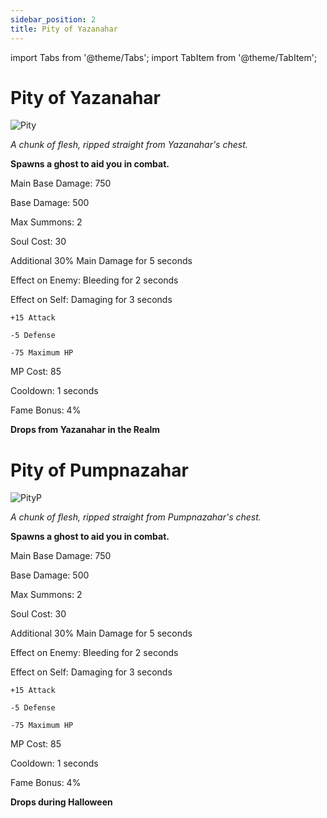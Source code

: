 ```yaml
---
sidebar_position: 2
title: Pity of Yazanahar
---
```


import Tabs from '@theme/Tabs';
import TabItem from '@theme/TabItem';

<Tabs>
  <TabItem value="Pity of Yazanahar" label="Pity of Yazanahar" default>

# Pity of Yazanahar

![Pity](https://vwiki.valorserver.com/api/item/picture/pity%20of%20yazanahar)

<i>A chunk of flesh, ripped straight from Yazanahar's chest.</i>

**Spawns a ghost to aid you in combat.**

Main Base Damage: 750

Base Damage: 500

Max Summons: 2

Soul Cost: 30

Additional 30% Main Damage for 5 seconds

Effect on Enemy: Bleeding for 2 seconds

Effect on Self: Damaging for 3 seconds

    +15 Attack

    -5 Defense

    -75 Maximum HP

MP Cost: 85

Cooldown: 1 seconds

Fame Bonus: 4%

**Drops from Yazanahar in the Realm**

  </TabItem>
  <TabItem value="Pity of Pumpnazahar" label="Pity of Pumpnazahar">

# Pity of Pumpnazahar

![PityP](https://vwiki.valorserver.com/api/item/picture/pity%20of%20pumpnazahar)

<i>A chunk of flesh, ripped straight from Pumpnazahar's chest.</i>

**Spawns a ghost to aid you in combat.**

Main Base Damage: 750

Base Damage: 500

Max Summons: 2

Soul Cost: 30

Additional 30% Main Damage for 5 seconds

Effect on Enemy: Bleeding for 2 seconds
    
Effect on Self: Damaging for 3 seconds

    +15 Attack

    -5 Defense

    -75 Maximum HP

MP Cost: 85

Cooldown: 1 seconds

Fame Bonus: 4%

**Drops during Halloween**

</TabItem>
</Tabs>
